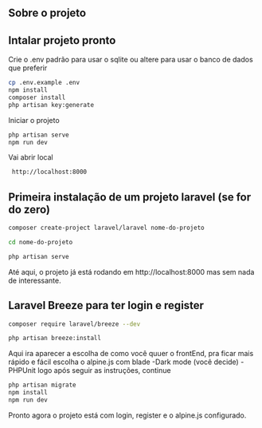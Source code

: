 
## Sobre o projeto


## Intalar projeto pronto
Crie o .env padrão para usar o sqlite ou altere para usar o banco de dados que preferir
```bash
cp .env.example .env
npm install
composer install
php artisan key:generate
```
Iniciar o projeto
```bash
php artisan serve
npm run dev
```
Vai abrir local 
```bash
 http://localhost:8000
```

## Primeira instalação de um projeto laravel (se for do zero)

```bash
composer create-project laravel/laravel nome-do-projeto

cd nome-do-projeto

php artisan serve

```
Até aqui, o projeto já está rodando em http://localhost:8000 mas sem nada de interessante.

## Laravel Breeze para ter login e register

```bash 
composer require laravel/breeze --dev

php artisan breeze:install
```
Aqui ira aparecer a escolha de como você quuer o frontEnd, pra ficar mais rápido e fácil escolha o alpine.js com blade
-Dark mode (você decide)
-PHPUnit
logo após seguir as instruções, continue

```bash 
php artisan migrate
npm install
npm run dev
```

Pronto agora o projeto está com login, register e o alpine.js configurado.
